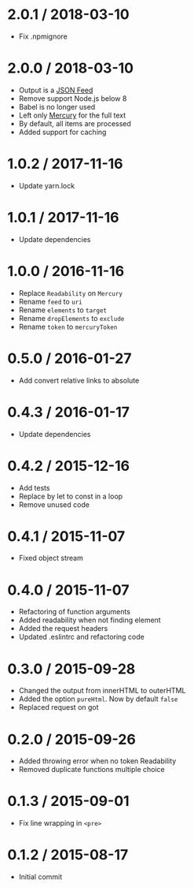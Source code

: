 # 2.0.1 / 2018-03-10

* Fix .npmignore

# 2.0.0 / 2018-03-10

* Output is a [JSON Feed](https://jsonfeed.org/version/1)
* Remove support Node.js below 8
* Babel is no longer used
* Left only [Mercury](https://mercury.postlight.com/web-parser/) for the full text
* By default, all items are processed
* Added support for caching

# 1.0.2 / 2017-11-16

* Update yarn.lock

# 1.0.1 / 2017-11-16

* Update dependencies

# 1.0.0 / 2016-11-16

* Replace `Readability` on `Mercury`
* Rename `feed` to `uri`
* Rename `elements` to `target`
* Rename `dropElements` to `exclude`
* Rename `token` to `mercuryToken`

# 0.5.0 / 2016-01-27

* Add convert relative links to absolute

# 0.4.3 / 2016-01-17

* Update dependencies

# 0.4.2 / 2015-12-16

* Add tests
* Replace by let to const in a loop
* Remove unused code

# 0.4.1 / 2015-11-07

* Fixed object stream

# 0.4.0 / 2015-11-07

* Refactoring of function arguments
* Added readability when not finding element
* Added the request headers
* Updated .eslintrc and refactoring code

# 0.3.0 / 2015-09-28

* Changed the output from innerHTML to outerHTML
* Added the option `pureHtml`. Now by default `false`
* Replaced request on got

# 0.2.0 / 2015-09-26

* Added throwing error when no token Readability
* Removed duplicate functions multiple choice

# 0.1.3 / 2015-09-01

* Fix line wrapping in `<pre>`

# 0.1.2 / 2015-08-17

* Initial commit
